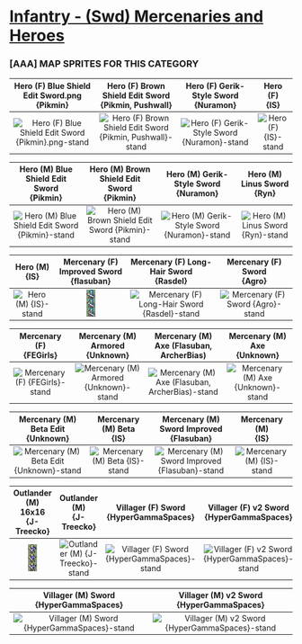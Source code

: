 # [Infantry - (Swd) Mercenaries and Heroes](../)

### [AAA] MAP SPRITES FOR THIS CATEGORY


|Hero (F) Blue Shield Edit Sword.png <br> {Pikmin}|Hero (F) Brown Shield Edit Sword <br> {Pikmin, Pushwall}|Hero (F) Gerik-Style Sword <br> {Nuramon}|Hero (F) <br> {IS}|
| :---: | :---: | :---: | :---: |
|<img alt="Hero (F) Blue Shield Edit Sword {Pikmin}.png-stand" src="Hero (F) Blue Shield Edit Sword {Pikmin}.png-stand.png" />|<img alt="Hero (F) Brown Shield Edit Sword {Pikmin, Pushwall}-stand" src="Hero (F) Brown Shield Edit Sword {Pikmin, Pushwall}-stand.png" />|<img alt="Hero (F) Gerik-Style Sword {Nuramon}-stand" src="Hero (F) Gerik-Style Sword {Nuramon}-stand.png" />|<img alt="Hero (F) {IS}-stand" src="Hero (F) {IS}-stand.png" />|


|Hero (M) Blue Shield Edit Sword <br> {Pikmin}|Hero (M) Brown Shield Edit Sword <br> {Pikmin}|Hero (M) Gerik-Style Sword <br> {Nuramon}|Hero (M) Linus Sword <br> {Ryn}|
| :---: | :---: | :---: | :---: |
|<img alt="Hero (M) Blue Shield Edit Sword {Pikmin}-stand" src="Hero (M) Blue Shield Edit Sword {Pikmin}-stand.png" />|<img alt="Hero (M) Brown Shield Edit Sword {Pikmin}-stand" src="Hero (M) Brown Shield Edit Sword {Pikmin}-stand.png" />|<img alt="Hero (M) Gerik-Style Sword {Nuramon}-stand" src="Hero (M) Gerik-Style Sword {Nuramon}-stand.png" />|<img alt="Hero (M) Linus Sword {Ryn}-stand" src="Hero (M) Linus Sword {Ryn}-stand.png" />|


|Hero (M) <br> {IS}|Mercenary (F) Improved Sword <br> {flasuban}|Mercenary (F) Long-Hair Sword <br> {Rasdel}|Mercenary (F) Sword <br> {Agro}|
| :---: | :---: | :---: | :---: |
|<img alt="Hero (M) {IS}-stand" src="Hero (M) {IS}-stand.png" />|<img alt="Mercenary (F) Improved Sword {flasuban}-stand" src="Mercenary (F) Improved Sword {flasuban}-stand.png" />|<img alt="Mercenary (F) Long-Hair Sword {Rasdel}-stand" src="Mercenary (F) Long-Hair Sword {Rasdel}-stand.png" />|<img alt="Mercenary (F) Sword {Agro}-stand" src="Mercenary (F) Sword {Agro}-stand.png" />|


|Mercenary (F) <br> {FEGirls}|Mercenary (M) Armored <br> {Unknown}|Mercenary (M) Axe (Flasuban, ArcherBias) <br> |Mercenary (M) Axe <br> {Unknown}|
| :---: | :---: | :---: | :---: |
|<img alt="Mercenary (F) {FEGirls}-stand" src="Mercenary (F) {FEGirls}-stand.png" />|<img alt="Mercenary (M) Armored {Unknown}-stand" src="Mercenary (M) Armored {Unknown}-stand.png" />|<img alt="Mercenary (M) Axe (Flasuban, ArcherBias)-stand" src="Mercenary (M) Axe (Flasuban, ArcherBias)-stand.png" />|<img alt="Mercenary (M) Axe {Unknown}-stand" src="Mercenary (M) Axe {Unknown}-stand.png" />|


|Mercenary (M) Beta Edit <br> {Unknown}|Mercenary (M) Beta <br> {IS}|Mercenary (M) Sword Improved <br> {Flasuban}|Mercenary (M) <br> {IS}|
| :---: | :---: | :---: | :---: |
|<img alt="Mercenary (M) Beta Edit {Unknown}-stand" src="Mercenary (M) Beta Edit {Unknown}-stand.png" />|<img alt="Mercenary (M) Beta {IS}-stand" src="Mercenary (M) Beta {IS}-stand.png" />|<img alt="Mercenary (M) Sword Improved {Flasuban}-stand" src="Mercenary (M) Sword Improved {Flasuban}-stand.png" />|<img alt="Mercenary (M) {IS}-stand" src="Mercenary (M) {IS}-stand.png" />|


|Outlander (M) 16x16 <br> {J-Treecko}|Outlander (M) <br> {J-Treecko}|Villager (F) Sword <br> {HyperGammaSpaces}|Villager (F) v2 Sword <br> {HyperGammaSpaces}|
| :---: | :---: | :---: | :---: |
|<img alt="Outlander (M) 16x16 {J-Treecko}-stand" src="Outlander (M) 16x16 {J-Treecko}-stand.png" />|<img alt="Outlander (M) {J-Treecko}-stand" src="Outlander (M) {J-Treecko}-stand.png" />|<img alt="Villager (F) Sword {HyperGammaSpaces}-stand" src="Villager (F) Sword {HyperGammaSpaces}-stand.png" />|<img alt="Villager (F) v2 Sword {HyperGammaSpaces}-stand" src="Villager (F) v2 Sword {HyperGammaSpaces}-stand.png" />|


|Villager (M) Sword <br> {HyperGammaSpaces}|Villager (M) v2 Sword <br> {HyperGammaSpaces}|
| :---: | :---: |
|<img alt="Villager (M) Sword {HyperGammaSpaces}-stand" src="Villager (M) Sword {HyperGammaSpaces}-stand.png" />|<img alt="Villager (M) v2 Sword {HyperGammaSpaces}-stand" src="Villager (M) v2 Sword {HyperGammaSpaces}-stand.png" />|


